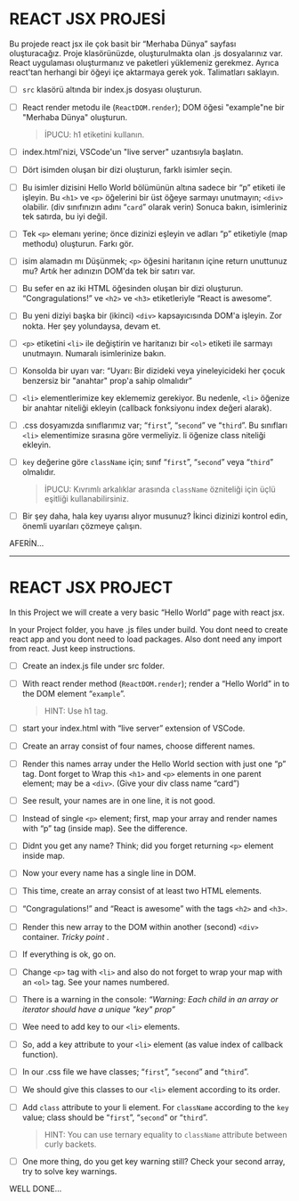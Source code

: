 # REACT JSX PROJESİ

Bu projede react jsx ile çok basit bir “Merhaba Dünya” sayfası oluşturacağız.
Proje klasörünüzde, oluşturulmakta olan .js dosyalarınız var. React uygulaması oluşturmanız ve paketleri yüklemeniz gerekmez. Ayrıca react'tan herhangi bir öğeyi içe aktarmaya gerek yok. Talimatları saklayın.

* [ ] `src` klasörü altında bir index.js dosyası oluşturun.
* [ ] React render metodu ile (`ReactDOM.render`); DOM öğesi "example"ne bir "Merhaba Dünya" oluşturun.

    > İPUCU: h1 etiketini kullanın.
    
* [ ] index.html'nizi, VSCode'un "live server" uzantısıyla başlatın.
* [ ] Dört isimden oluşan bir dizi oluşturun, farklı isimler seçin.
* [ ] Bu isimler dizisini Hello World bölümünün altına sadece bir “p” etiketi ile işleyin. Bu `<h1>` ve `<p>` öğelerini bir üst öğeye sarmayı unutmayın; `<div>` olabilir. (div sınıfınızın adını “`card`” olarak verin) Sonuca bakın, isimleriniz tek satırda, bu iyi değil.
* [ ] Tek `<p>` elemanı yerine; önce dizinizi eşleyin ve adları “p” etiketiyle (map methodu) oluşturun. Farkı gör. 
* [ ] isim alamadın mı Düşünmek; `<p>` öğesini haritanın içine return unuttunuz mu? Artık her adınızın DOM'da tek bir satırı var.
* [ ] Bu sefer en az iki HTML öğesinden oluşan bir dizi oluşturun. “Congragulations!” ve `<h2>` ve `<h3>` etiketleriyle “React is awesome”.
* [ ] Bu yeni diziyi başka bir (ikinci) `<div>` kapsayıcısında DOM'a işleyin. Zor nokta. Her şey yolundaysa, devam et.
* [ ] `<p>` etiketini `<li>` ile değiştirin ve haritanızı bir `<ol>` etiketi ile sarmayı unutmayın. Numaralı isimlerinize bakın.
* [ ] Konsolda bir uyarı var: “Uyarı: Bir dizideki veya yineleyicideki her çocuk benzersiz bir "anahtar" prop'a sahip olmalıdır”
* [ ] `<li>` elementlerimize key eklememiz gerekiyor. Bu nedenle, `<li>` öğenize bir anahtar niteliği ekleyin (callback fonksiyonu index değeri alarak).
* [ ] .css dosyamızda sınıflarımız var; “`first`”, “`second`” ve “`third`”. Bu sınıfları `<li>` elementimize sırasına göre vermeliyiz. li öğenize class niteliği ekleyin.
* [ ] `key` değerine göre `className` için; sınıf “`first`”, “`second`” veya “`third`” olmalıdır.

     > İPUCU: Kıvrımlı arkalıklar arasında `className` özniteliği için üçlü eşitliği kullanabilirsiniz.
     
* [ ] Bir şey daha, hala key uyarısı alıyor musunuz? İkinci dizinizi kontrol edin, önemli uyarıları çözmeye çalışın.

AFERİN…

---

# REACT JSX PROJECT

In this Project we will create a very basic “Hello World” page with react jsx.

In your Project folder, you have .js files
under build. You dont need to create react app and you dont need to load packages. Also dont need any import from react. Just keep instructions.

* [ ] Create an index.js file under src folder.
* [ ] With react render method (`ReactDOM.render`); render a “Hello World” in to the DOM element “`example`”.

  > HINT: Use h1 tag.
  
* [ ] start your index.html with “live server” extension of VSCode.
* [ ] Create an array consist of four names, choose different names.
* [ ] Render this names array under the Hello World section with just one “p” tag. Dont forget to Wrap this `<h1>` and `<p>` elements in one parent element; may be a `<div>`. (Give your div class name “card”)
* [ ] See result, your names are in one line, it is not good.
* [ ] Instead of single `<p>` element; first, map your array and render names with “p” tag (inside map). See the difference.
* [ ] Didnt you get any name? Think; did you forget returning `<p>` element inside map.
* [ ] Now your every name has a single line in DOM.
* [ ] This time, create an array consist of at least two HTML elements.
* [ ] “Congragulations!” and “React is awesome” with the tags `<h2>` and `<h3>`.
* [ ] Render this new array to the DOM within another (second) `<div>` container.  *Tricky point* .
* [ ] If everything is ok, go on.
* [ ] Change `<p>` tag with `<li>` and also do not forget to wrap your map with an `<ol>` tag. See your names numbered.
* [ ] There is a warning in the console: *“Warning: Each child in an array or iterator should have a unique "key" prop”*
* [ ] Wee need to add key to our `<li>` elements.
* [ ] So, add a key attribute to your `<li>` element (as value index of callback function).
* [ ] In our .css file we have classes; “`first`”, “`second`” and “`third`”.
* [ ] We should give this classes to our `<li>` element according to its order.
* [ ] Add `class` attribute to your li element. For `className` according to the `key` value; class should be “`first`”, “`second`” or “`third`”.

  > HINT: You can use ternary equality to `className` attribute between curly backets.
  
* [ ] One more thing, do you get key warning still? Check your second array, try to solve key warnings.

WELL DONE…
